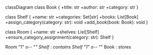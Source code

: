 classDiagram
class Book {
  +title: str
  +author: str
  +category: str
}

class Shelf {
  +name: str
  +categories: Set[str]
  +books: List[Book]
  +assign_category(category: str): void
  +add_book(book: Book): void
}

class Room {
  +name: str
  +shelves: List[Shelf]
  +ensure_category_assignment(category: str): Shelf
}

Room "1" o-- "*" Shelf : contains
Shelf "1" o-- "*" Book  : stores
